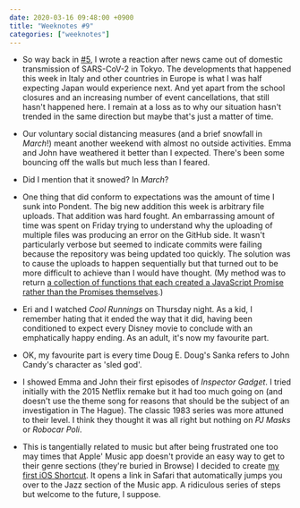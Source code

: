 ```yaml
---
date: 2020-03-16 09:48:00 +0900
title: "Weeknotes #9"
categories: ["weeknotes"]
---
```


- So way back in [#5](https://updates.inqk.net/post/1581898780.html), I wrote a reaction after news came out of domestic transmission of SARS-CoV-2 in Tokyo. The developments that happened this week in Italy and other countries in Europe is what I was half expecting Japan would experience next. And yet apart from the school closures and an increasing number of event cancellations, that still hasn't happened here. I remain at a loss as to why our situation hasn't trended in the same direction but maybe that's just a matter of time. 

- Our voluntary social distancing measures (and a brief snowfall in _March_!) meant another weekend with almost no outside activities. Emma and John have weathered it better than I expected. There's been some bouncing off the walls but much less than I feared.

- Did I mention that it snowed? In _March_?

- One thing that did conform to expectations was the amount of time I sunk into Pondent. The big new addition this week is arbitrary file uploads. That addition was hard fought. An embarrassing amount of time was spent on Friday trying to understand why the uploading of multiple files was producing an error on the GitHub side. It wasn't particularly verbose but seemed to indicate commits were failing because the repository was being updated too quickly. The solution was to cause the uploads to happen sequentially but that turned out to be more difficult to achieve than I would have thought. (My method was to return [a collection of functions that each created a JavaScript Promise rather than the Promises themselves](https://github.com/pyrmont/pondent/blob/6cc5a5057ee0fb3f3e0035548d0388272d650bee/src/pondent/pages/composer.cljs#L84-L92).)

- Eri and I watched _Cool Runnings_ on Thursday night. As a kid, I remember hating that it ended the way that it did, having been conditioned to expect every Disney movie to conclude with an emphatically happy ending. As an adult, it's now my favourite part.

- OK, my favourite part is every time Doug E. Doug's Sanka refers to John Candy's character as 'sled god'.

- I showed Emma and John their first episodes of _Inspector Gadget_. I tried initially with the 2015 Netflix remake but it had too much going on (and doesn't use the theme song for reasons that should be the subject of an investigation in The Hague). The classic 1983 series was more attuned to their level. I think they thought it was all right but nothing on _PJ Masks_ or _Robocar Poli_.

- This is tangentially related to music but after being frustrated one too may times that Apple' Music app doesn't provide an easy way to get to their genre sections (they're buried in Browse) I decided to create [my first iOS Shortcut](https://www.icloud.com/shortcuts/0deae219be7e470f86a2cc37f824b8b0). It opens a link in Safari that automatically jumps you over to the Jazz section of the Music app. A ridiculous series of steps but welcome to the future, I suppose.
